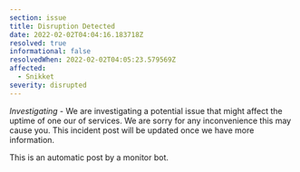 ```yaml
---
section: issue
title: Disruption Detected
date: 2022-02-02T04:04:16.183718Z
resolved: true
informational: false
resolvedWhen: 2022-02-02T04:05:23.579569Z
affected:
  - Snikket
severity: disrupted
---
```

*Investigating* - We are investigating a potential issue that might affect the uptime of one our of services. We are sorry for any inconvenience this may cause you. This incident post will be updated once we have more information.

This is an automatic post by a monitor bot.
        